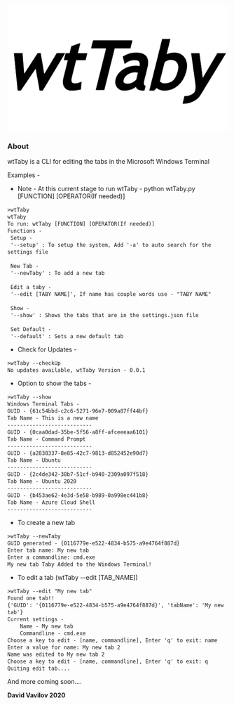 ![logo](https://raw.githubusercontent.com/DavidVavilov/wtTaby/master/img/logo.png)

### About
wtTaby is a CLI for editing the tabs in the Microsoft Windows Terminal

Examples - 
- Note -  At this current stage to run wtTaby - python wtTaby.py [FUNCTION] [OPERATOR(If needed)]

```
>wtTaby
wtTaby
To run: wtTaby [FUNCTION] [OPERATOR(If needed)]
Functions -
 Setup -
 '--setup' : To setup the system, Add '-a' to auto search for the settings file

 New Tab -
 '--newTaby' : To add a new tab

 Edit a taby -
 '--edit [TABY NAME]', If name has couple words use - "TABY NAME"

 Show -
 '--show' : Shows the tabs that are in the settings.json file

 Set Default -
 '--default' : Sets a new default tab
```
- Check for Updates - 
```
>wtTaby --checkUp
No updates available, wtTaby Version - 0.0.1
```
- Option to show the tabs - 
```
>wtTaby --show
Windows Terminal Tabs -
GUID - {61c54bbd-c2c6-5271-96e7-009a87ff44bf}
Tab Name - This is a new name
---------------------------
GUID - {0caa0dad-35be-5f56-a8ff-afceeeaa6101}
Tab Name - Command Prompt
---------------------------
GUID - {a2838337-8e85-42c7-9813-d852452e90d7}
Tab Name - Ubuntu
---------------------------
GUID - {2c4de342-38b7-51cf-b940-2309a097f518}
Tab Name - Ubuntu 2020
---------------------------
GUID - {b453ae62-4e3d-5e58-b989-0a998ec441b8}
Tab Name - Azure Cloud Shell
---------------------------
```
- To create a new tab 
```
>wtTaby --newTaby
GUID generated - {0116779e-e522-4834-b575-a9e4764f887d}
Enter tab name: My new tab
Enter a commandline: cmd.exe
My new tab Taby Added to the Windows Terminal!
```

- To edit a tab (wtTaby --edit [TAB_NAME])
```
>wtTaby --edit "My new tab"
Found one tab!!
{'GUID': '{0116779e-e522-4834-b575-a9e4764f887d}', 'tabName': 'My new tab'}
Current settings -
    Name - My new tab
    Commandline - cmd.exe
Choose a key to edit - [name, commandline], Enter 'q' to exit: name
Enter a value for name: My new tab 2
Name was edited to My new tab 2
Choose a key to edit - [name, commandline], Enter 'q' to exit: q
Quiting edit tab....
```
And more coming soon....

**David Vavilov 2020**
